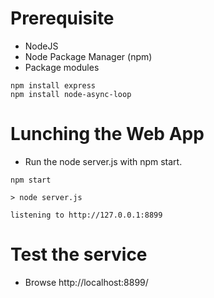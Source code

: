# Prerequisite
 * NodeJS
 * Node Package Manager (npm)
 * Package modules
 
```
npm install express
npm install node-async-loop
```

# Lunching the Web App
 * Run the node server.js with npm start.
 
```
npm start

> node server.js

listening to http://127.0.0.1:8899
```


# Test the service
 * Browse http://localhost:8899/
